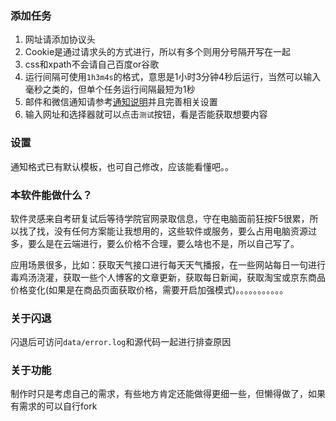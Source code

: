 ### 添加任务
1. 网址请添加协议头
2. Cookie是通过请求头的方式进行，所以有多个则用分号隔开写在一起
3. css和xpath不会请自己百度or谷歌
4. 运行间隔可使用`1h3m4s`的格式，意思是1小时3分钟4秒后运行，当然可以输入毫秒之类的，但单个任务运行间隔最短为1秒
5. 邮件和微信通知请参考[通知说明](通知说明.md)并且完善相关设置
6. 输入网址和选择器就可以点击`测试`按钮，看是否能获取想要内容

### 设置
通知格式已有默认模板，也可自己修改，应该能看懂吧。。


### 本软件能做什么？
软件灵感来自考研复试后等待学院官网录取信息，守在电脑面前狂按F5很累，所以找了找，没有任何方案能让我想用的，这些软件或服务，要么占用电脑资源过多，要么是在云端进行，要么价格不合理，要么啥也不是，所以自己写了。

应用场景很多，比如：获取天气接口进行每天天气播报，在一些网站每日一句进行毒鸡汤浇灌，获取一些个人博客的文章更新，获取每日新闻，获取淘宝或京东商品价格变化(如果是在商品页面获取价格，需要开启加强模式)。。。。。。。。。。。
### 关于闪退
闪退后可访问`data/error.log`和源代码一起进行排查原因

### 关于功能
制作时只是考虑自己的需求，有些地方肯定还能做得更细一些，但懒得做了，如果有需求的可以自行fork